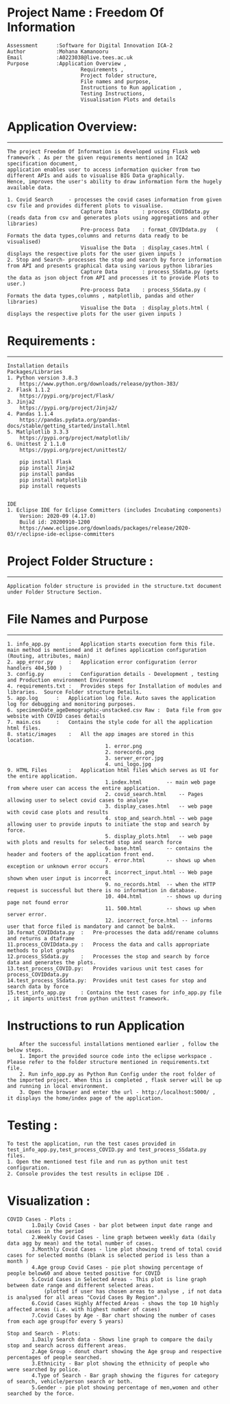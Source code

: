 # Project Name : Freedom Of Information

	Assessment 		:Software for Digital Innovation ICA-2 
	Author			:Mohana Kamanooru 
	Email			:A0223038@live.tees.ac.uk
	Purpose 		:Application Overview , 
							Requirements ,
							Project folder structure, 
							File names and purpose,
							Instructions to Run application , 
							Testing Instructions, 
							Visualisation Plots and details
	


# Application Overview: 
-----------------------
	The project Freedom Of Information is developed using Flask web framework . As per the given requirements mentioned in ICA2 specification document,
	application enables user to access information quicker from two different APIs and aids to visualise BIG Data graphically.
	Hence, improves the user's ability to draw information form the hugely available data. 
	
	1. Covid Search 	- processes the covid cases information from given csv file and provides different plots to visualise.
	 						Capture Data 		: process_COVIDdata.py (reads data from csv and generates plots using aggregations and other libraries)
	 						Pre-process Data 	: format_COVIDdata.py	( Formats the data types,columns and returns data ready to be visualised)
	 						Visualise the Data	: display_cases.html ( displays the respective plots for the user given inputs )
	2. Stop and Search- processes the stop and search by force information from API and presents graphical data using various python libraries
	 						Capture Data 		: process_SSdata.py (gets the data as json object from API and processes it to provide Plots to user.)
	 						Pre-process Data 	: process_SSdata.py	( Formats the data types,columns , matplotlib, pandas and other libraries)
	 						Visualise the Data	: display_plots.html ( displays the respective plots for the user given inputs )
	
# Requirements :
----------------
	Installation details
	Packages/Libraries
	1. Python version 3.8.3 
		https://www.python.org/downloads/release/python-383/
	2. Flask 1.1.2
		https://pypi.org/project/Flask/
	3. Jinja2
		https://pypi.org/project/Jinja2/
	4. Pandas 1.1.4
		https://pandas.pydata.org/pandas-docs/stable/getting_started/install.html
	5. Matlplotlib 3.3.3
		https://pypi.org/project/matplotlib/
	6. Unittest 2 1.1.0
		https://pypi.org/project/unittest2/
		
		pip install Flask
		pip install Jinja2
		pip install pandas
		pip install matplotlib
		pip install requests
		

	IDE 
	1. Eclipse IDE for Eclipse Committers (includes Incubating components)
		Version: 2020-09 (4.17.0)
		Build id: 20200910-1200 
		https://www.eclipse.org/downloads/packages/release/2020-03/r/eclipse-ide-eclipse-committers
		


# Project Folder Structure :
----------------------------

	Application folder structure is provided in the structure.txt document under Folder Structure Section.



# File Names and Purpose 
-------------------------

	1. info_app.py		:	Application starts execution form this file. main method is mentioned and it defines application configuration (Routing, attributes, main)
	2. app_error.py		:	Application error configuration (error handlers 404,500 )
	3. config.py		:	Configuration details - Development , testing and Production environment Environment
	4. requirements.txt	:	Provides steps for Installation of modules and libraries.  Source Folder structure Details.
	5. app.log		:	Application log file. Auto saves the application log for debugging and monitoring purposes.
	6. specimenDate_ageDemographic-unstacked.csv Raw :	Data file from gov website with COVID cases details 
	7. main.css		:	Contains the style code for all the application html files.
	8. static/images	:	All the app images are stored in this location.		
									1. error.png
									2. norecords.png
									3. server_error.jpg
									4. uni_logo.jpg
	9. HTML Files		:	Application html files which serves as UI for the entire application.
									1.index.html 		-- main web page from where user can access the entire application.
									2. covid_search.html 	-- Pages allowing user to select covid cases to analyse
									3. display_cases.html 	-- web page with covid case plots and results
									4. stop_and_search.html -- web page allowing user to provide inputs to initiate the stop and search by force.
									5. display_plots.html 	-- web page with plots and results for selected stop and search force
									6. base.html 		-- contains the header and footers of the application front end.
									7. error.html 		-- shows up when exception or unknown error occurs
									8. incorrect_input.html -- Web page shown when user input is incorrect
									9. no_records.html 	-- when the HTTP request is successful but there is no information in database.
									10. 404.html 		-- shows up during page not found error
									11. 500.html 		-- shows up when server error.
									12. incorrect_force.html -- informs user that force filed is mandatory and cannot be balnk.
	10.format_COVIDdata.py	:	Pre-processes the data add/rename columns and returns a dtaframe
	11.process_COVIDdata.py	:	Process the data and calls appropriate methods to plot graphs
	12.process_SSdata.py	:	Processes the stop and search by force data and generates the plots.
	13.test_process_COVID.py:	Provides various unit test cases for process_COVIDdata.py
	14.test_process_SSdata.py:	Provides unit test cases for stop and search data by force
	15.test_info_app.py		: Contains the test cases for info_app.py file , it imports unittest from python unittest framework. 
	
# Instructions to run Application
		After the successful installations mentioned earlier , follow the below steps. 
		1. Import the provided source code into the eclipse workspace . Please refer to the folder structure mentioned in requirements.txt file.
		2. Run info_app.py as Python Run Config under the root folder of the imported project. When this is completed , flask server will be up and running in local environment. 
		3. Open the browser and enter the url - http://localhost:5000/ , it displays the home/index page of the application.  

# Testing :
	To test the application, run the test cases provided in test_info_app.py,test_process_COVID.py and test_process_SSdata.py files. 
	1. Open the mentioned test file and run as python unit test configuration.
	2. Console provides the test results in eclipse IDE .

# Visualization : 

	COVID Cases - Plots :
			1.Daily Covid Cases - bar plot between input date range and total cases in the period
			2.Weekly Covid Cases - line graph between weekly data (daily data agg by mean) and the total number of cases.  
			3.Monthly Covid Cases - line plot showing trend of total covid cases for selected months (blank is selected period is less than a month )
			4.Age group Covid Cases - pie plot showing percentage of people below60 and above tested positive for COVID
			5.Covid Cases in Selected Areas - This plot is line graph between date range and different selected areas. 
				(plotted if user has chosen areas to analyse , if not data is analysed for all areas "Covid Cases By Region".) 
			6.Covid Cases Highly Affected Areas - shows the top 10 highly affected areas (i.e. with highest number of cases)
			7.Covid Cases by Age - Bar chart showing the number of cases from each age group(for every 5 years)
			
	Stop and Search - Plots:
			1.Daily Search data - Shows line graph to compare the daily stop and search across different areas.
			2.Age Group - donut chart showing the Age group and respective percentages of people searched.
			3.Ethnicity - Bar plot showing the ethnicity of people who were searched by police.
			4.Type of Search - Bar graph showing the figures for category of search, vehicle/person search or both.
			5.Gender - pie plot showing percentage of men,women and other searched by the force.
			































